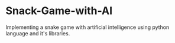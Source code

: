 # Snack-Game-with-AI
Implementing a snake game with artificial intelligence using python language and it's libraries.
